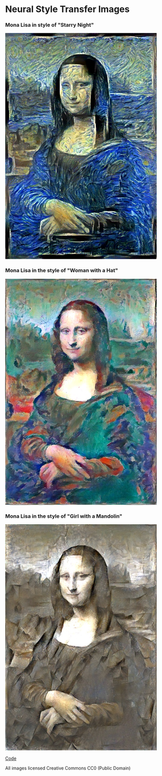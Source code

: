 # Neural Style Transfer Images
### Mona Lisa in style of "Starry Night"
![Mona Lisa in style of Starry Night](generated/mona_lisa_the_starry_night_o_lbfgs_i_content_h_720_m_vgg19_cw_100000.0_sw_30000.0_tv_1.0.jpg)

### Mona Lisa in the style of "Woman with a Hat" 
![Mona Lisa in the style of Woman with a Hat](generated/mona_lisa_woman_with_a_hat_o_lbfgs_i_content_h_720_m_vgg19_cw_100000.0_sw_30000.0_tv_1.0.jpg)

### Mona Lisa in the style of "Girl with a Mandolin"
![Mona Lisa in the style of Girl with a Mandolin](generated/mona_lisa_girl_with_a_mandolin_o_lbfgs_i_content_h_720_m_vgg19_cw_100000.0_sw_30000.0_tv_1.0.jpg)

[Code](https://github.com/PJ-Finlay/pytorch-neural-style-transfer)

All images licensed Creative Commons CC0 (Public Domain)

